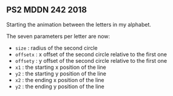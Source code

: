 ## PS2 MDDN 242 2018

Starting the animation between the letters in my alphabet.

The seven parameters per letter are now:
  * `size` : radius of the second circle
  * `offsetx` : x offset of the second circle relative to the first one
  * `offsety` : y offset of the second circle relative to the first one
  * `x1` : the starting x position of the line
  * `y2` : the starting y position of the line
  * `x2` : the ending x position of the line
  * `y2` : the ending y position of the line
